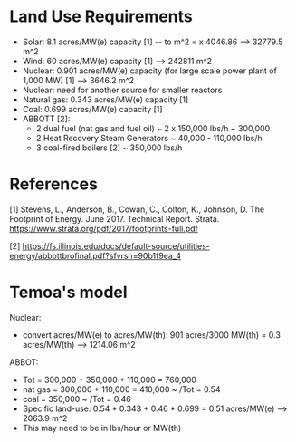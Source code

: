 # Land Use Requirements

* Solar: 8.1 acres/MW(e) capacity [1] -- to m^2 = x 4046.86 --> 32779.5 m^2
* Wind: 60 acres/MW(e) capacity [1] --> 242811 m^2
* Nuclear: 0.901 acres/MW(e) capacity (for large scale power plant of 1,000 MW) [1] --> 3646.2 m^2
* Nuclear: need for another source for smaller reactors
* Natural gas: 0.343 acres/MW(e) capacity [1]
* Coal: 0.699 acres/MW(e) capacity [1]
* ABBOTT [2]:
	- 2 dual fuel (nat gas and fuel oil) ~ 2 x 150,000 lbs/h ~ 300,000
	- 2 Heat Recovery Steam Generators ~ 40,000 - 110,000 lbs/h
	- 3 coal-fired boilers [2] ~ 350,000 lbs/h


# References

[1] Stevens, L., Anderson, B., Cowan, C., Colton, K., Johnson, D. The Footprint of Energy. June 2017. Technical Report. Strata. https://www.strata.org/pdf/2017/footprints-full.pdf

[2] https://fs.illinois.edu/docs/default-source/utilities-energy/abbottbrofinal.pdf?sfvrsn=90b1f9ea_4


# Temoa's model

Nuclear:

* convert acres/MW(e) to acres/MW(th): 901 acres/3000 MW(th) = 0.3 acres/MW(th) --> 1214.06 m^2

ABBOT:
* Tot = 300,000 + 350,000 + 110,000 = 760,000
* nat gas = 300,000 + 110,000 = 410,000 ~ /Tot = 0.54
* coal = 350,000 ~ /Tot = 0.46
* Specific land-use: 0.54 * 0.343 + 0.46 * 0.699 = 0.51 acres/MW(e) --> 2063.9 m^2
* This may need to be in lbs/hour or MW(th)
 